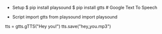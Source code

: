 - Setup
$ pip install playsound
$ pip install gtts  # Google Text To Speech

- Script
import gtts
from playsound import playsound

tts = gtts.gTTS("Hey you!")
tts.save("hey_you.mp3")
